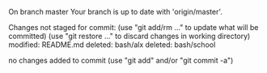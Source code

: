 On branch master
Your branch is up to date with 'origin/master'.

Changes not staged for commit:
  (use "git add/rm <file>..." to update what will be committed)
  (use "git restore <file>..." to discard changes in working directory)
	modified:   README.md
	deleted:    bash/alx
	deleted:    bash/school

no changes added to commit (use "git add" and/or "git commit -a")

